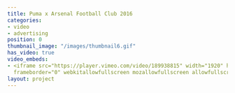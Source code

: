 ```yaml
---
title: Puma x Arsenal Football Club 2016
categories:
- video
- advertising
position: 0
thumbnail_image: "/images/thumbnail6.gif"
has_video: true
video_embeds:
- <iframe src="https://player.vimeo.com/video/189938815" width="1920" height="1080"
  frameborder="0" webkitallowfullscreen mozallowfullscreen allowfullscreen></iframe>
layout: project
---
```


